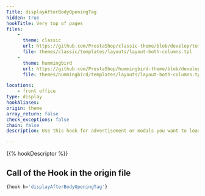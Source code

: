 ```yaml
---
Title: displayAfterBodyOpeningTag
hidden: true
hookTitle: Very top of pages
files:
    -
      theme: classic
      url: https://github.com/PrestaShop/classic-theme/blob/develop/templates/layouts/layout-both-columns.tpl
      file: themes/classic/templates/layouts/layout-both-columns.tpl
    -
      theme: hummingbird
      url: https://github.com/PrestaShop/hummingbird-theme/blob/develop/templates/layouts/layout-both-columns.tpl
      file: themes/hummingbird/templates/layouts/layout-both-columns.tpl

locations:
    - front office
type: display
hookAliases: 
origin: theme
array_return: false
check_exceptions: false
chain: false
description: Use this hook for advertisement or modals you want to load first

---
```


{{% hookDescriptor %}}

## Call of the Hook in the origin file

```php
{hook h='displayAfterBodyOpeningTag'}
```
